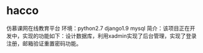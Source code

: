 # hacco
仿慕课网在线教育平台
环境：python2.7 django1.9 mysql
简介：该项目正在开发中，实现的功能如下：设计数据库，利用xadmin实现了后台管理，实现了登录注册，邮箱验证重置密码功能。
